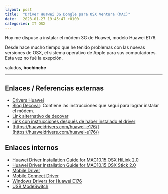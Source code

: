 ```yaml
---
layout: post
title:  "Driver Huawei 3G Dongle para OSX Ventura (MAC)"
date:   2023-01-27 19:45:47 +0100
categories: IT OSX 
---
```


Hoy me dispuse a instalar el módem 3G de Huawei, modelo Huawei E176. 

Desde hace mucho tiempo que he tenido problemas con las nuevas versiones de OSX, el sistema operativo de Apple para sus computadores. Esta vez no fué la exepción. 

saludos, **bochinche** 

---

## Enlaces / Referencias externas
- [Drivers Huawei](https://consumer.huawei.com/en/support/content/en-us15773565/)
- [Blog Decovar](https://decovar.dev/blog/2019/04/17/huawei-e3372-macos/#about-the-modem): Contiene las instrucciones que seguí para lograr instalar el módem. 
- [Link alternativo de decovar](https://github.com/retifrav/retifrav.github.io/issues/1) 
- [Link con instrucciones después de haber instalado el driver](https://support.speedify.com/article/448-connect-a-3g-4g-dongle-mac)
- [https://huaweidrivers.com/huawei-e176/](https://huaweidrivers.com/huawei-e176/)

## Enlaces internos
- [Huawei Driver Installation Guide for MAC10.15 OSX HiLink 2.0](/assets/files/Driver%20Installation%20Guide%20for%20MAC10.15%20OS(HiLink)_2.0.pdf)
- [Huawei Driver Installation Guide for MAC10.15 OSX Stick 2.0](/assets/files/Driver%20Installation%20Guide%20for%20MAC10.15%20OS(Stick)_2.0.pdf)
- [Mobile Driver](/assets/files/Mobile%20Driver.pkg.zip)
- [Mobile Connect Driver](/assets/files/MobileConnectDriver.pkg.zip)
- [Windows Drivers for Huawei E176](/assets/files/HUAWEI_Driver_6.00.08.00.rar)
- [USB ModeSwitch](https://wiki.ubuntuusers.de/USB_ModeSwitch/)
